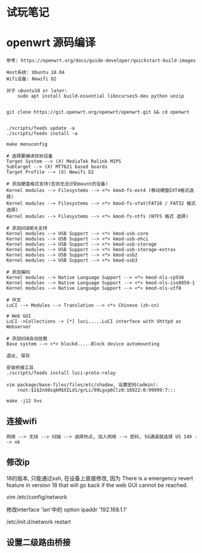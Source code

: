 # 试玩笔记

# openwrt 源码编译

    参考: https://openwrt.org/docs/guide-developer/quickstart-build-images

    Host系统: Ubuntu 18.04
    Wifi设备: Newifi D2

    对于 ubuntu18 or later:
        sudo apt install build-essential libncurses5-dev python unzip


    git clone https://git.openwrt.org/openwrt/openwrt.git && cd openwrt


    ./scripts/feeds update -a
    ./scripts/feeds install -a

    make menuconfig

    # 选择要编译目标设备
    Target System --> (X) MediaTek Ralink MIPS
    Subtarget --> (X) MT7621 based boards
    Target Profile --> (X) Newifi D2

    # 添加硬盘格式支持(否则无法识别mount的设备)
    Kernel modules --> Filesystems --> <*> kmod-fs-ext4 (移动硬盘EXT4格式选择)
    Kernel modules --> Filesystems --> <*> kmod-fs-vfat(FAT16 / FAT32 格式 选择)
    Kernel modules --> Filesystems --> <*> kmod-fs-ntfs (NTFS 格式 选择)

    # 添加USB相关支持
    Kernel modules --> USB Support --> <*> kmod-usb-core
    Kernel modules --> USB Support --> <*> kmod-usb-ohci
    Kernel modules --> USB Support --> <*> kmod-usb-storage
    Kernel modules --> USB Support --> <*> kmod-usb-storage-extras
    Kernel modules --> USB Support --> <*> kmod-usb2
    Kernel modules --> USB Support --> <*> kmod-usb3

    # 添加编码
    Kernel modules --> Native Language Support --> <*> kmod-nls-cp936
    Kernel modules --> Native Language Support --> <*> kmod-nls-iso8859-1
    Kernel modules --> Native Language Support --> <*> kmod-nls-utf8

    # 中文
    LuCI --> Modules --> Translation --> <*> Chinese (zh-cn)

    # Web GUI
    LuCI ->Collections -> [*] luci.....LuCI interface with Uhttpd as Webserver

    # 添加USB自动挂载
    Base system --> <*> blockd.....Block device automounting

    退出, 保存

    安装桥接工具
    ./scripts/feeds install luci-proto-relay

    vim package/base-files/files/etc/shadow, 设置密码(admin):
        root:$1$2nX0sqkM$XILd1/grLi/99Lgvp6Clz0:16922:0:99999:7:::

    make -j12 V=s

## 连接wifi

    网络 --> 无线 --> 扫描 --> 选择热点, 加入网络 --> 密码, 5G通道就选择 US 149 --> ok

## 修改ip

18的版本, 只能通过ssh, 在设备上直接修改, 因为 There is a emergency revert feature in version 18 that will go back if the web GUI cannot be reached.

vim /etc/config/network

修改interface 'lan'中的 option ipaddr '192.168.1.1'

/etc/init.d/network restart

## 设置二级路由桥接

